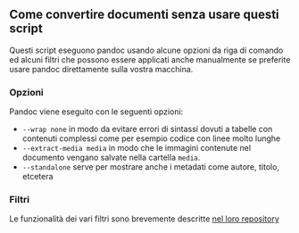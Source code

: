 
## Come convertire documenti senza usare questi script

Questi script eseguono pandoc usando alcune opzioni da riga di comando ed alcuni filtri che possono essere applicati anche manualmente se preferite usare pandoc direttamente sulla vostra macchina.

### Opzioni

Pandoc viene eseguito con le seguenti opzioni:

- `--wrap none` in modo da evitare errori di sintassi dovuti a tabelle con contenuti complessi come per esempio codice con linee molto lunghe
- `--extract-media media` in modo che le immagini contenute nel documento vengano salvate nella cartella `media`.
- `--standalone` serve per mostrare anche i metadati come autore, titolo, etcetera

### Filtri

Le funzionalità dei vari filtri sono brevemente descritte [nel loro repository](https://github.com/italia/pandoc-filters/blob/master/filters/guida.md)

